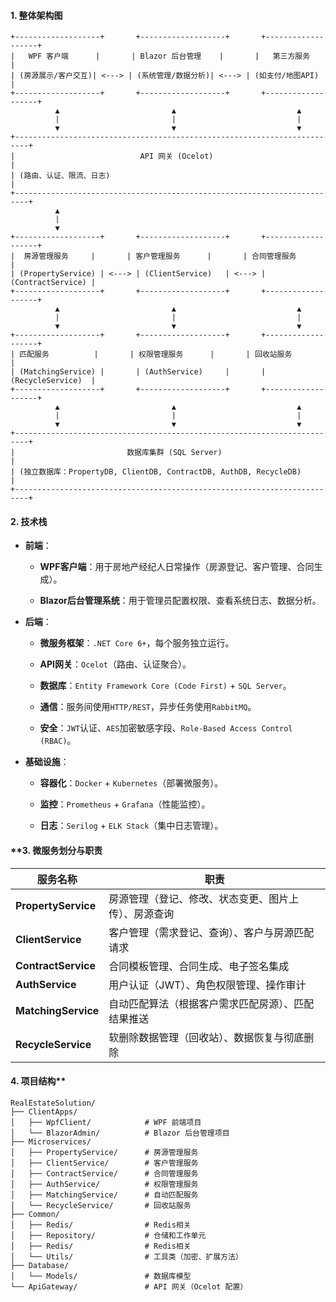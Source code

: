 #### **1. 整体架构图**

```
+-------------------+       +-------------------+       +-------------------+
|   WPF 客户端      |       | Blazor 后台管理    |       |   第三方服务       |
| (房源展示/客户交互)| <---> | (系统管理/数据分析)| <---> | (如支付/地图API)  |
+-------------------+       +-------------------+       +-------------------+
          ▲                         ▲                           ▲
          |                         |                           |
          ▼                         ▼                           ▼
+-------------------------------------------------------------------------+
|                            API 网关 (Ocelot)                            |
| (路由、认证、限流、日志)                                                 |
+-------------------------------------------------------------------------+
          ▲
          |
          ▼
+-------------------+       +-------------------+       +-------------------+
|  房源管理服务     |       | 客户管理服务      |       | 合同管理服务      |
| (PropertyService) | <---> | (ClientService)   | <---> | (ContractService) |
+-------------------+       +-------------------+       +-------------------+
          ▲                         ▲                           ▲
          |                         |                           |
          ▼                         ▼                           ▼
+-------------------+       +-------------------+       +-------------------+
| 匹配服务          |       | 权限管理服务      |       | 回收站服务        |
| (MatchingService) |       | (AuthService)     |       | (RecycleService)  |
+-------------------+       +-------------------+       +-------------------+
          ▲                         ▲                           ▲
          |                         |                           |
          ▼                         ▼                           ▼
+-------------------------------------------------------------------------+
|                         数据库集群 (SQL Server)                         |
| (独立数据库：PropertyDB, ClientDB, ContractDB, AuthDB, RecycleDB)       |
+-------------------------------------------------------------------------+
```

#### **2. 技术栈**

- **前端**：
  
  - **WPF客户端**：用于房地产经纪人日常操作（房源登记、客户管理、合同生成）。
    
  - **Blazor后台管理系统**：用于管理员配置权限、查看系统日志、数据分析。
    
- **后端**：
  
  - **微服务框架**：`.NET Core 6+`，每个服务独立运行。
    
  - **API网关**：`Ocelot`（路由、认证聚合）。
    
  - **数据库**：`Entity Framework Core (Code First)` + `SQL Server`。
    
  - **通信**：服务间使用`HTTP/REST`，异步任务使用`RabbitMQ`。
    
  - **安全**：`JWT`认证、`AES`加密敏感字段、`Role-Based Access Control (RBAC)`。
    
- **基础设施**：
  
  - **容器化**：`Docker` + `Kubernetes`（部署微服务）。
    
  - **监控**：`Prometheus` + `Grafana`（性能监控）。
    
  - **日志**：`Serilog` + `ELK Stack`（集中日志管理）。
    

#### ****3. 微服务划分与职责**

| 服务名称 | 职责  |
| --- | --- |
| **PropertyService** | 房源管理（登记、修改、状态变更、图片上传）、房源查询 |
| **ClientService** | 客户管理（需求登记、查询）、客户与房源匹配请求 |
| **ContractService** | 合同模板管理、合同生成、电子签名集成 |
| **AuthService** | 用户认证（JWT）、角色权限管理、操作审计 |
| **MatchingService** | 自动匹配算法（根据客户需求匹配房源）、匹配结果推送 |
| **RecycleService** | 软删除数据管理（回收站）、数据恢复与彻底删除 |

#### **4. 项目结构****

```
RealEstateSolution/
├── ClientApps/
│   ├── WpfClient/            # WPF 前端项目
│   └── BlazorAdmin/          # Blazor 后台管理项目
├── Microservices/
│   ├── PropertyService/      # 房源管理服务
│   ├── ClientService/        # 客户管理服务
│   ├── ContractService/      # 合同管理服务
│   ├── AuthService/          # 权限管理服务
│   ├── MatchingService/      # 自动匹配服务
│   └── RecycleService/       # 回收站服务
├── Common/
│   ├── Redis/                # Redis相关
│   ├── Repository/           # 仓储和工作单元
│   ├── Redis/                # Redis相关
│   └── Utils/                # 工具类（加密、扩展方法）
├── Database/
│   └── Models/               # 数据库模型
└── ApiGateway/               # API 网关（Ocelot 配置）
```
